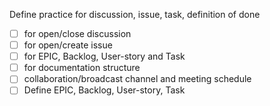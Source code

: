 Define practice for discussion, issue, task, definition of done 
- [ ]  for open/close discussion
- [ ]  for open/create issue
- [ ]  for EPIC, Backlog, User-story and Task
- [ ]  for documentation structure
- [ ]  collaboration/broadcast channel and meeting schedule
- [ ] Define EPIC, Backlog, User-story, Task 
